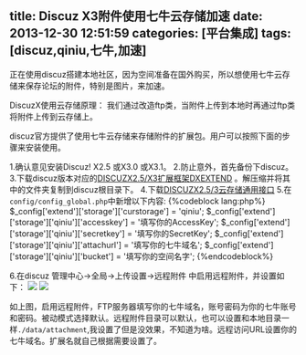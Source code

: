 title: Discuz X3附件使用七牛云存储加速
date: 2013-12-30 12:51:59
categories: [平台集成]
tags: [discuz,qiniu,七牛,加速]
---
正在使用discuz搭建本地社区，因为空间准备在国外购买，所以想使用七牛云存储来保存论坛的附件，特别是图片，来加速。

DiscuzX使用云存储原理：
我们通过改造ftp类，当附件上传到本地时再通过ftp类将附件上传到云存储上。

discuz官方提供了使用七牛云存储来存储附件的扩展包。用户可以按照下面的步骤来安装使用。
<!--more-->
1.确认意见安装Discuz! X2.5 或X3.0 或X3.1。
2.防止意外，首先备份下discuz。
3.下载discuz版本对应的[DISCUZX2.5/X3扩展框架DXEXTEND](http://www.discuz.net/thread-3334048-1-1.html) 。解压缩并将其中的文件夹复制到discuz根目录下。
4.下载[DISCUZX2.5/3云存储通用接口](http://www.discuz.net/thread-3399569-1-1.html)
5.在`config/config_global.php`中新增以下内容:
{%codeblock lang:php%}
$_config['extend']['storage']['curstorage'] = 'qiniu';
$_config['extend']['storage']['qiniu']['accesskey'] = '填写你的AccessKey';
$_config['extend']['storage']['qiniu']['secretkey'] = '填写你的SecretKey';
$_config['extend']['storage']['qiniu']['attachurl'] = '填写你的七牛域名';
$_config['extend']['storage']['qiniu']['bucket'] = '填写你的空间名字';
{%endcodeblock%}

6.在discuz 管理中心->全局->上传设置->远程附件 中启用远程附件，并设置如下：
![](/img/2014/01/discuz-qiniu-01.jpg)
![](/img/2014/01/discuz-qiniu-01.jpg)

如上图，启用远程附件，FTP服务器填写你的七牛域名，账号密码为你的七牛账号和密码。被动模式选择默认。远程附件目录可以默认，也可以设置和本地目录一样`./data/attachment`,我设置了但是没效果，不知道为啥。远程访问URL设置你的七牛域名。扩展名就自己根据需要设置了。
